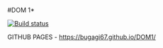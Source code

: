 #DOM 1*

[![Build status](https://ci.appveyor.com/api/projects/status/cevm3mc2ee1kmuam?svg=true)](https://ci.appveyor.com/project/bugagi67/dom1)

GITHUB PAGES - https://bugagi67.github.io/DOM1/
